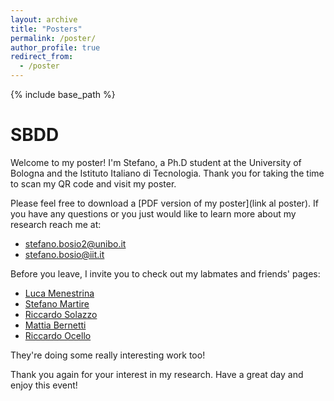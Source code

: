 ```yaml
---
layout: archive
title: "Posters"
permalink: /poster/
author_profile: true
redirect_from:
  - /poster
---
```


{% include base_path %}

# SBDD

Welcome to my poster! I'm Stefano, a Ph.D student at the University of Bologna and the Istituto Italiano di Tecnologia. Thank you for taking the time to scan my QR code and visit my poster.

Please feel free to download a [PDF version of my poster](link al poster). If you have any questions or you just would like to learn more about my research reach me at:

* stefano.bosio2@unibo.it
* stefano.bosio@iit.it 


Before you leave, I invite you to check out my labmates and friends' pages: 

* [Luca Menestrina](https://www.linkedin.com/in/lucamenestrina/?locale=en_US)
* [Stefano Martire](https://www.stefanomartire.it/)
* [Riccardo Solazzo](https://www.linkedin.com/in/riccardo-solazzo-8a38081a9/?originalSubdomain=it)
* [Mattia Bernetti](https://scholar.google.it/citations?user=3DZ7_awAAAAJ&hl=it)
* [Riccardo Ocello](https://www.researchgate.net/profile/Riccardo-Ocello)

They're doing some really interesting work too!



Thank you again for your interest in my research. Have a great day and enjoy this event!
  